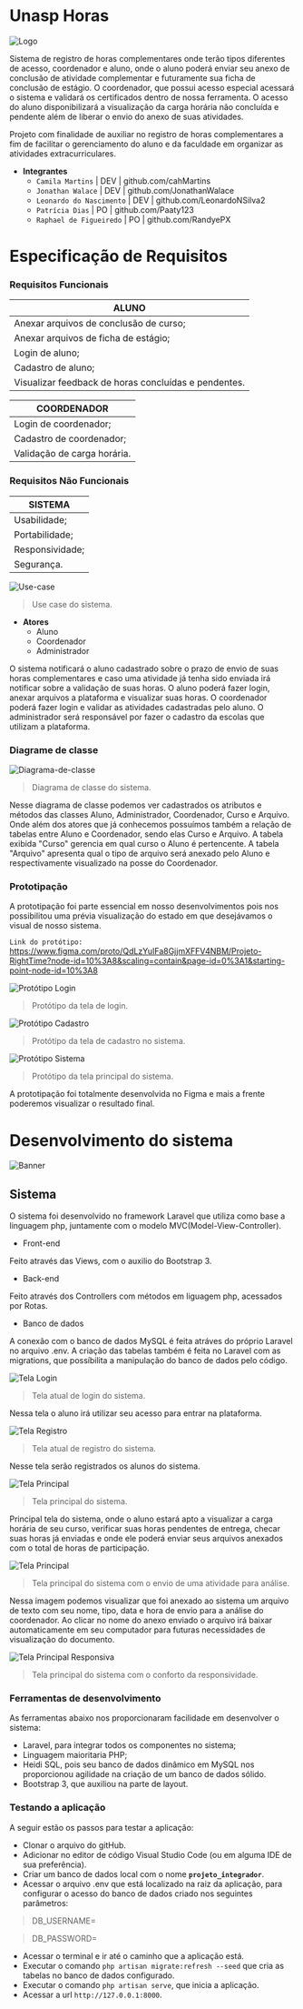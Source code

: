 # Unasp Horas
![Logo](/imagesReadme/Logo.png "Right Time Logo")

Sistema de registro de horas complementares onde terão tipos diferentes de acesso, coordenador e aluno, onde o aluno poderá enviar seu anexo de conclusão de atividade complementar e futuramente sua ficha de conclusão de estágio. O coordenador, que possui acesso especial acessará o sistema e validará os certificados dentro de nossa ferramenta. O acesso do aluno disponibilizará a visualização da carga horária não concluída e pendente além de liberar o envio do anexo de suas atividades.

Projeto com finalidade de auxiliar no registro de horas complementares a fim de facilitar o gerenciamento do aluno e da faculdade em organizar as atividades extracurriculares.

* **Integrantes**
  * `Camila Martins`  | DEV | github.com/cahMartins
  * `Jonathan Walace` | DEV | github.com/JonathanWalace   
  * `Leonardo do Nascimento`  | DEV | github.com/LeonardoNSilva2   
  * `Patrícia Dias`   | PO | github.com/Paaty123   
  * `Raphael de Figueiredo`   | PO | github.com/RandyePX  

# Especificação de Requisitos

### Requisitos Funcionais
| **ALUNO** |
|-----------|
| Anexar arquivos de conclusão de curso; |
| Anexar arquivos de ficha de estágio; |
| Login de aluno; |
| Cadastro de aluno; |
| Visualizar feedback de horas concluídas e pendentes. |

| **COORDENADOR** |
|-----------------|
| Login de coordenador; |
| Cadastro de coordenador; |
| Validação de carga horária. |

### Requisitos Não Funcionais
| **SISTEMA** |
|-------------|
| Usabilidade; |
| Portabilidade; |
| Responsividade; |
| Segurança. |

![Use-case](/imagesReadme/Use-case.png "Caso de uso")
> Use case do sistema.

* **Atores**
  * Aluno
  * Coordenador
  * Administrador

O sistema notificará o aluno cadastrado sobre o prazo de envio de suas horas complementares e caso uma atividade já tenha sido enviada irá notificar sobre a validação de suas horas. O aluno poderá fazer login, anexar arquivos a plataforma e visualizar suas horas. O coordenador poderá fazer login e validar as atividades cadastradas pelo aluno. O administrador será responsável por fazer o cadastro da escolas que utilizam a plataforma.

### Diagrame de classe
![Diagrama-de-classe](/imagesReadme/Diagrama-de-classe.png "Diagrama de Classe")
> Diagrama de classe do sistema.

Nesse diagrama de classe podemos ver cadastrados os atributos e métodos das classes Aluno, Administrador, Coordenador, Curso e Arquivo. Onde além dos atores que já conhecemos possuímos também a relação de tabelas entre Aluno e Coordenador, sendo elas Curso e Arquivo. A tabela exibida "Curso" gerencia em qual curso o Aluno é pertencente. A tabela "Arquivo" apresenta qual o tipo de arquivo será anexado pelo Aluno e respectivamente visualizado na posse do Coordenador. 

### Prototipação

A prototipação foi parte essencial em nosso desenvolvimentos pois nos possibilitou uma prévia visualização do estado em que desejávamos o visual de nosso sistema.

`Link do protótipo:` https://www.figma.com/proto/QdLzYuIFa8GjjmXFFV4NBM/Projeto-RightTime?node-id=10%3A8&scaling=contain&page-id=0%3A1&starting-point-node-id=10%3A8


![Protótipo Login](/imagesReadme/Login.png "Tela de Protótipo - Login")
> Protótipo da tela de login.

![Protótipo Cadastro](/imagesReadme/Cadastro.png "Tela de Protótipo - Cadastro")
> Protótipo da tela de cadastro no sistema.

![Protótipo Sistema](/imagesReadme/Tela-principal.png "Tela de Protótipo - Principal")
> Protótipo da tela principal do sistema.

A prototipação foi totalmente desenvolvida no Figma e mais a frente poderemos visualizar o resultado final.

# Desenvolvimento do sistema

![Banner](/imagesReadme/Banner.png "Banner de horas complementares")

## Sistema

O sistema foi desenvolvido no framework Laravel que utiliza como base a linguagem php, juntamente com o modelo MVC(Model-View-Controller).

* Front-end

Feito através das Views, com o auxilio do Bootstrap 3.

* Back-end

Feito através dos Controllers com métodos em liguagem php, acessados por Rotas.

* Banco de dados

A conexão com o banco de dados MySQL é feita atráves do próprio Laravel no arquivo .env. 
A criação das tabelas também é feita no Laravel com as migrations, que possíbilita a manipulação do banco de dados pelo código.

![Tela Login](/imagesReadme/telaLogin.jpg "Tela de Login")
> Tela atual de login do sistema.

Nessa tela o aluno irá utilizar seu acesso para entrar na plataforma.

![Tela Registro](/imagesReadme/telaRegistro.jpg "Tela de Registro")
> Tela atual de registro do sistema.

Nesse tela serão registrados os alunos do sistema.

![Tela Principal](/imagesReadme/telaPrincipal.jpg "Tela Principal")
> Tela principal do sistema.

Principal tela do sistema, onde o aluno estará apto a visualizar a carga horária de seu curso, verificar suas horas pendentes de entrega, checar suas horas já enviadas e onde ele poderá enviar seus arquivos anexados com o total de horas de participação.

![Tela Principal](/imagesReadme/telaPrincipal2.jpg "Tela Principal")
> Tela principal do sistema com o envio de uma atividade para análise.

Nessa imagem podemos visualizar que foi anexado ao sistema um arquivo de texto com seu nome, tipo, data e hora de envio para a análise do coordenador. Ao clicar no nome do anexo enviado o arquivo irá baixar automaticamente em seu computador para futuras necessidades de visualização do documento.

![Tela Principal Responsiva](/imagesReadme/responsivo2.jpg "Tela Principal Responsiva")
> Tela principal do sistema com o conforto da responsividade.

### Ferramentas de desenvolvimento
As ferramentas abaixo nos proporcionaram facilidade em desenvolver o sistema:
* Laravel, para integrar todos os componentes no sistema;
* Linguagem maioritaria PHP;
* Heidi SQL, pois seu banco de dados dinâmico em MySQL nos proporcionou agilidade na criação de um banco de dados sólido.
* Bootstrap 3, que auxiliou na parte de layout.

### Testando a aplicação 

A seguir estão os passos para testar a aplicação:
* Clonar o arquivo do gitHub.
* Adicionar no editor de código Visual Studio Code (ou em alguma IDE de sua preferência).
* Criar um banco de dados local com o nome **`projeto_integrador`**.
* Acessar o arquivo .env que está localizado na raiz da aplicação, para configurar o acesso do banco de dados criado nos seguintes parâmetros:

> DB_USERNAME= 

> DB_PASSWORD= 

* Acessar o terminal e ir até o caminho que a aplicação está.
* Executar o comando `php artisan migrate:refresh --seed` que cria as tabelas no banco de dados configurado.
* Executar o comando `php artisan serve`, que inicia a aplicação.
* Acessar a url `http://127.0.0.1:8000`.
